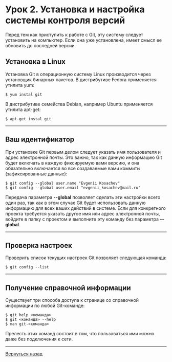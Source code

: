 # **Урок 2. Установка и настройка системы контроля версий**

Перед тем как приступить к работе с Git, эту систему следует установить на компьютер. Если она уже установлена, имеет смысл ее обновить до последней версии.

## **Установка в Linux**

Установка Git в операционную систему Linux производится через установщик бинарных пакетов. В дистрибутиве Fedora применяется утилита yum:

    $ yum instal git

В дистрибутиве семейства Debian, например Ubuntu применяется утилита apt-get:

    $ apt-get instal git

---

## **Ваш идентификатор**

При установке Git первым делом следует указать имя пользователя и адрес электронной почты. Это важно, так как данную информацию Git будет включать в каждую фиксируемую вами версию, и она обязательно включается во все создаваемые вами коммиты (зафиксированные данные):

    $ git config --global user.name "Evgenii Kosachev"
    $ git config --global user.email "evgenii_kosachev@mail.ru"

Передача параметра **--global** позволяет сделать эти настройки всего один раз, так как в этом случае Git будет использовать данную информацию для всех ваших действий в системе. Если для конкретного проекта требуется указать другое имя или адрес электронной почты, войдите в папку с проектом и выполните эту команду без параметра **--global**.

---

## **Проверка настроек**

Проверить список текущих настроек Git позволяет следующая команда:

    $ git config --list

---

## **Получение справочной информации**

Существует три способа доступа к странице со справочной информации по любой Git-команде:

    $ git help <команда>
    $ git <команда> --help
    $ man git-<команда>

Прелесть этих команд состоит в том, что пользоваться ими можно даже без подключения к сети.

---
[Вернуться назад](<Introduction_to_Version_Control.md>)
